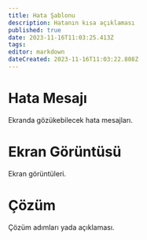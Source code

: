 ```yaml
---
title: Hata Şablonu
description: Hatanın kısa açıklaması
published: true
date: 2023-11-16T11:03:25.413Z
tags: 
editor: markdown
dateCreated: 2023-11-16T11:03:22.808Z
---
```


# Hata Mesajı
Ekranda gözükebilecek hata mesajları.

# Ekran Görüntüsü
Ekran görüntüleri.

# Çözüm
Çözüm adımları yada açıklaması.
